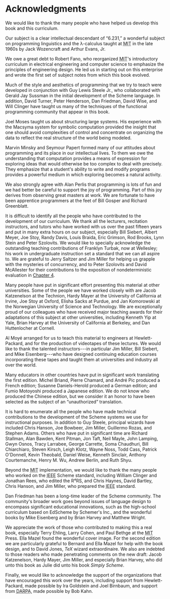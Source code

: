# Acknowledgments

We would like to thank the many people who have helped us develop this book and
this curriculum.

Our subject is a clear intellectual descendant of “6.231,” a wonderful
subject on programming linguistics and the λ-calculus taught at
<abbr title="MIT">MIT</abbr> in the late 1960s by Jack Wozencraft and Arthur Evans, Jr.

We owe a great debt to Robert Fano, who reorganized <abbr title="MIT">MIT</abbr>'s
introductory curriculum in electrical engineering and computer science to
emphasize the principles of engineering design.  He led us in starting out on
this enterprise and wrote the first set of subject notes from which this book
evolved.

Much of the style and aesthetics of programming that we try to teach were
developed in conjunction with Guy Lewis Steele Jr., who collaborated with
Gerald Jay Sussman in the initial development of the Scheme language.  In
addition, David Turner, Peter Henderson, Dan Friedman, David Wise, and Will
Clinger have taught us many of the techniques of the functional programming
community that appear in this book.

Joel Moses taught us about structuring large systems.  His experience with the
Macsyma system for symbolic computation provided the insight that one should
avoid complexities of control and concentrate on organizing the data to reflect
the real structure of the world being modeled.

Marvin Minsky and Seymour Papert formed many of our attitudes about programming
and its place in our intellectual lives.  To them we owe the understanding that
computation provides a means of expression for exploring ideas that would
otherwise be too complex to deal with precisely.  They emphasize that a
student's ability to write and modify programs provides a powerful medium in
which exploring becomes a natural activity.

We also strongly agree with Alan Perlis that programming is lots of fun and we
had better be careful to support the joy of programming.  Part of this joy
derives from observing great masters at work.  We are fortunate to have been
apprentice programmers at the feet of Bill Gosper and Richard Greenblatt.

It is difficult to identify all the people who have contributed to the
development of our curriculum.  We thank all the lecturers, recitation
instructors, and tutors who have worked with us over the past fifteen years and
put in many extra hours on our subject, especially Bill Siebert, Albert Meyer,
Joe Stoy, Randy Davis, Louis Braida, Eric Grimson, Rod Brooks, Lynn Stein and
Peter Szolovits.  We would like to specially acknowledge the outstanding
teaching contributions of Franklyn Turbak, now at Wellesley; his work in
undergraduate instruction set a standard that we can all aspire to.  We are
grateful to Jerry Saltzer and Jim Miller for helping us grapple with the
mysteries of concurrency, and to Peter Szolovits and David McAllester for their
contributions to the exposition of nondeterministic evaluation in [Chapter 4](Metalinguistic_Abstraction.md).

Many people have put in significant effort presenting this material at other
universities.  Some of the people we have worked closely with are Jacob
Katzenelson at the Technion, Hardy Mayer at the University of California at
Irvine, Joe Stoy at Oxford, Elisha Sacks at Purdue, and Jan Komorowski at the
Norwegian University of Science and Technology.  We are exceptionally proud of
our colleagues who have received major teaching awards for their adaptations of
this subject at other universities, including Kenneth Yip at Yale, Brian Harvey
at the University of California at Berkeley, and Dan Huttenlocher at Cornell.

Al Moyé arranged for us to teach this material to engineers at
Hewlett-Packard, and for the production of videotapes of these lectures.  We
would like to thank the talented instructors---in particular Jim Miller, Bill
Siebert, and Mike Eisenberg---who have designed continuing education courses
incorporating these tapes and taught them at universities and industry all over
the world.

Many educators in other countries have put in significant work translating the
first edition.  Michel Briand, Pierre Chamard, and André Pic produced a
French edition; Susanne Daniels-Herold produced a German edition; and Fumio
Motoyoshi produced a Japanese edition.  We do not know who produced the Chinese
edition, but we consider it an honor to have been selected as the subject of an
“unauthorized” translation.

It is hard to enumerate all the people who have made technical contributions to
the development of the Scheme systems we use for instructional purposes.  In
addition to Guy Steele, principal wizards have included Chris Hanson, Joe
Bowbeer, Jim Miller, Guillermo Rozas, and Stephen Adams.  Others who have put
in significant time are Richard Stallman, Alan Bawden, Kent Pitman, Jon Taft,
Neil Mayle, John Lamping, Gwyn Osnos, Tracy Larrabee, George Carrette, Soma
Chaudhuri, Bill Chiarchiaro, Steven Kirsch, Leigh Klotz, Wayne Noss, Todd Cass,
Patrick O'Donnell, Kevin Theobald, Daniel Weise, Kenneth Sinclair, Anthony
Courtemanche, Henry M. Wu, Andrew Berlin, and Ruth Shyu.

Beyond the <abbr title="MIT">MIT</abbr> implementation, we would like to thank the many people
who worked on the <abbr title="IEEE">IEEE</abbr> Scheme standard, including William Clinger and
Jonathan Rees, who edited the R⁴RS, and Chris Haynes, David Bartley,
Chris Hanson, and Jim Miller, who prepared the <abbr title="IEEE">IEEE</abbr> standard.

Dan Friedman has been a long-time leader of the Scheme community.  The
community's broader work goes beyond issues of language design to encompass
significant educational innovations, such as the high-school curriculum based
on EdScheme by Schemer's Inc., and the wonderful books by Mike Eisenberg and by
Brian Harvey and Matthew Wright.

We appreciate the work of those who contributed to making this a real book,
especially Terry Ehling, Larry Cohen, and Paul Bethge at the <abbr title="MIT">MIT</abbr>
Press.  Ella Mazel found the wonderful cover image.  For the second edition we
are particularly grateful to Bernard and Ella Mazel for help with the book
design, and to David Jones, $TeX$ wizard extraordinaire.  We also are indebted
to those readers who made penetrating comments on the new draft: Jacob
Katzenelson, Hardy Mayer, Jim Miller, and especially Brian Harvey, who did unto
this book as Julie did unto his book _Simply Scheme_.

Finally, we would like to acknowledge the support of the organizations that
have encouraged this work over the years, including support from
Hewlett-Packard, made possible by Ira Goldstein and Joel Birnbaum, and support
from <abbr title="DARPA">DARPA</abbr>, made possible by Bob Kahn.